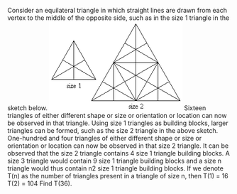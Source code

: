   Consider an equilateral triangle in which straight lines are drawn from each vertex to the middle of the opposite side, such as in the size 1 triangle in the sketch below.  <img src='project/images/p_163.gif' width='300' height='200' alt='' />  Sixteen triangles of either different shape or size or orientation or location can now be observed in that triangle. Using size 1 triangles as building blocks, larger triangles can be formed, such as the size 2 triangle in the above sketch. One-hundred and four triangles of either different shape or size or orientation or location can now be observed in that size 2 triangle.  It can be observed that the size 2 triangle contains 4 size 1 triangle building blocks. A size 3 triangle would contain 9 size 1 triangle building blocks and a size n triangle would thus contain n2 size 1 triangle building blocks.  If we denote T(n) as the number of triangles present in a triangle of size n, then  T(1) = 16<br />  T(2) = 104  Find T(36).    